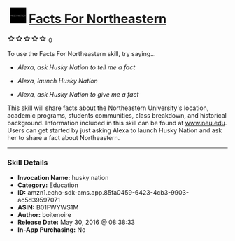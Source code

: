 # &nbsp;<img src="skill_icon" alt="Facts For Northeastern icon" width="36"> [Facts For Northeastern](http://alexa.amazon.com/#skills/amzn1.echo-sdk-ams.app.85fa0459-6423-4cb3-9903-ac5d39597071)
![0 stars](../../images/ic_star_border_black_18dp_1x.png)![0 stars](../../images/ic_star_border_black_18dp_1x.png)![0 stars](../../images/ic_star_border_black_18dp_1x.png)![0 stars](../../images/ic_star_border_black_18dp_1x.png)![0 stars](../../images/ic_star_border_black_18dp_1x.png) 0

To use the Facts For Northeastern skill, try saying...

* *Alexa, ask Husky Nation to tell me a fact*

* *Alexa, launch Husky Nation*

* *Alexa, ask Husky Nation to give me a fact*

This skill will share facts about the Northeastern University's location, academic programs, students communities, class breakdown, and historical background. Information included in this skill can be found at www.neu.edu. Users can get started by just asking Alexa to launch Husky Nation and ask her to share a fact about Northeastern.

***

### Skill Details

* **Invocation Name:** husky nation
* **Category:** Education
* **ID:** amzn1.echo-sdk-ams.app.85fa0459-6423-4cb3-9903-ac5d39597071
* **ASIN:** B01FWYWS1M
* **Author:** boitenoire
* **Release Date:** May 30, 2016 @ 08:38:33
* **In-App Purchasing:** No
